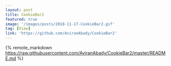 ```yaml
---
layout: post
title: CookieBar2
featured: true
image: '/images/posts/2018-11-17-CookieBar2.gif'
tag: [View]
link: 'https://github.com/AviranAbady/CookieBar2'
---
```


{% remote_markdown https://raw.githubusercontent.com/AviranAbady/CookieBar2/master/README.md %}